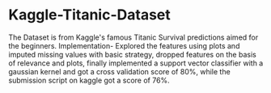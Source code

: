 # Kaggle-Titanic-Dataset
The Dataset is from Kaggle's famous Titanic Survival predictions aimed for the beginners.
Implementation- Explored the features using plots and imputed missing values with basic strategy, dropped features on the basis of relevance and plots, finally implemented a support vector classifier with a gaussian kernel and got a cross validation score of 80%, while the submission script on kaggle got a score of 76%.
